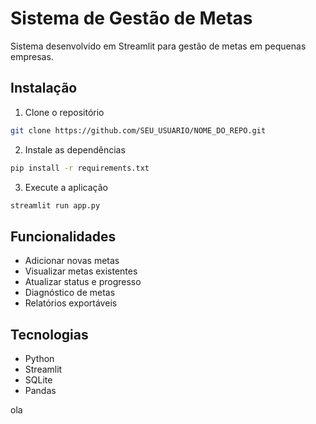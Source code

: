 # Sistema de Gestão de Metas

Sistema desenvolvido em Streamlit para gestão de metas em pequenas empresas.

## Instalação

1. Clone o repositório
```bash
git clone https://github.com/SEU_USUARIO/NOME_DO_REPO.git
```

2. Instale as dependências
```bash
pip install -r requirements.txt
```

3. Execute a aplicação
```bash
streamlit run app.py
```

## Funcionalidades

- Adicionar novas metas
- Visualizar metas existentes
- Atualizar status e progresso
- Diagnóstico de metas
- Relatórios exportáveis

## Tecnologias

- Python
- Streamlit
- SQLite
- Pandas

ola
